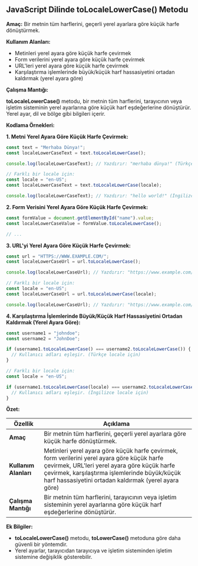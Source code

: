 ## JavaScript Dilinde toLocaleLowerCase() Metodu

**Amaç:** Bir metnin tüm harflerini, geçerli yerel ayarlara göre küçük harfe dönüştürmek.

**Kullanım Alanları:**

* Metinleri yerel ayara göre küçük harfe çevirmek
* Form verilerini yerel ayara göre küçük harfe çevirmek
* URL'leri yerel ayara göre küçük harfe çevirmek
* Karşılaştırma işlemlerinde büyük/küçük harf hassasiyetini ortadan kaldırmak (yerel ayara göre)

**Çalışma Mantığı:**

**toLocaleLowerCase()** metodu, bir metnin tüm harflerini, tarayıcının veya işletim sisteminin yerel ayarlarına göre küçük harf eşdeğerlerine dönüştürür. Yerel ayar, dil ve bölge gibi bilgileri içerir.

**Kodlama Örnekleri:**

**1. Metni Yerel Ayara Göre Küçük Harfe Çevirmek:**

```javascript
const text = "Merhaba Dünya!";
const localeLowerCaseText = text.toLocaleLowerCase();

console.log(localeLowerCaseText); // Yazdırır: "merhaba dünya!" (Türkçe locale için)

// Farklı bir locale için:
const locale = "en-US";
const localeLowerCaseText = text.toLocaleLowerCase(locale);

console.log(localeLowerCaseText); // Yazdırır: "hello world!" (İngilizce locale için)
```

**2. Form Verisini Yerel Ayara Göre Küçük Harfe Çevirmek:**

```javascript
const formValue = document.getElementById("name").value;
const localeLowerCaseValue = formValue.toLocaleLowerCase();

// ...
```

**3. URL'yi Yerel Ayara Göre Küçük Harfe Çevirmek:**

```javascript
const url = "HTTPS://WWW.EXAMPLE.COM/";
const localeLowerCaseUrl = url.toLocaleLowerCase();

console.log(localeLowerCaseUrl); // Yazdırır: "https://www.example.com/" (Türkçe locale için)

// Farklı bir locale için:
const locale = "en-US";
const localeLowerCaseUrl = url.toLocaleLowerCase(locale);

console.log(localeLowerCaseUrl); // Yazdırır: "https://www.example.com/" (İngilizce locale için)
```

**4. Karşılaştırma İşlemlerinde Büyük/Küçük Harf Hassasiyetini Ortadan Kaldırmak (Yerel Ayara Göre):**

```javascript
const username1 = "johndoe";
const username2 = "JohnDoe";

if (username1.toLocaleLowerCase() === username2.toLocaleLowerCase()) {
  // Kullanıcı adları eşleşir. (Türkçe locale için)
}

// Farklı bir locale için:
const locale = "en-US";

if (username1.toLocaleLowerCase(locale) === username2.toLocaleLowerCase(locale)) {
  // Kullanıcı adları eşleşir. (İngilizce locale için)
}
```

**Özet:**

| Özellik | Açıklama |
|---|---|
| **Amaç** | Bir metnin tüm harflerini, geçerli yerel ayarlara göre küçük harfe dönüştürmek. |
| **Kullanım Alanları** | Metinleri yerel ayara göre küçük harfe çevirmek, form verilerini yerel ayara göre küçük harfe çevirmek, URL'leri yerel ayara göre küçük harfe çevirmek, karşılaştırma işlemlerinde büyük/küçük harf hassasiyetini ortadan kaldırmak (yerel ayara göre) |
| **Çalışma Mantığı** | Bir metnin tüm harflerini, tarayıcının veya işletim sisteminin yerel ayarlarına göre küçük harf eşdeğerlerine dönüştürür. |

**Ek Bilgiler:**

* **toLocaleLowerCase()** metodu, **toLowerCase()** metoduna göre daha güvenli bir yöntemdir.
* Yerel ayarlar, tarayıcıdan tarayıcıya ve işletim sisteminden işletim sistemine değişiklik gösterebilir.

